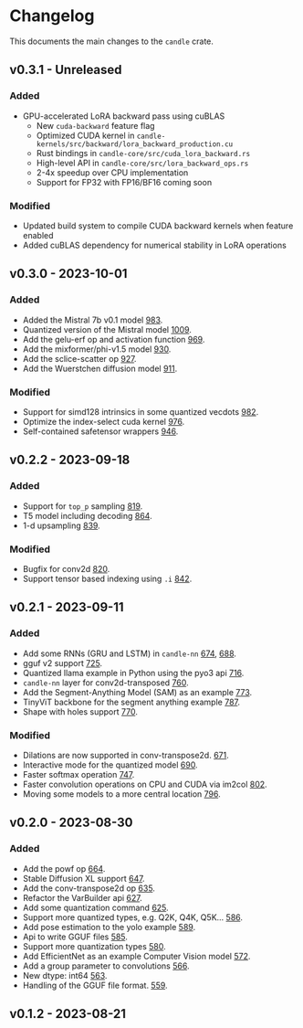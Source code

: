# Changelog
This documents the main changes to the `candle` crate.

## v0.3.1 - Unreleased

### Added
- GPU-accelerated LoRA backward pass using cuBLAS
  - New `cuda-backward` feature flag
  - Optimized CUDA kernel in `candle-kernels/src/backward/lora_backward_production.cu`
  - Rust bindings in `candle-core/src/cuda_lora_backward.rs`
  - High-level API in `candle-core/src/lora_backward_ops.rs`
  - 2-4x speedup over CPU implementation
  - Support for FP32 with FP16/BF16 coming soon

### Modified
- Updated build system to compile CUDA backward kernels when feature enabled
- Added cuBLAS dependency for numerical stability in LoRA operations

## v0.3.0 - 2023-10-01

### Added

- Added the Mistral 7b v0.1 model
  [983](https://github.com/huggingface/candle/pull/983).
- Quantized version of the Mistral model
  [1009](https://github.com/huggingface/candle/pull/1009).
- Add the gelu-erf op and activation function
  [969](https://github.com/huggingface/candle/pull/969).
- Add the mixformer/phi-v1.5 model
  [930](https://github.com/huggingface/candle/pull/930).
- Add the sclice-scatter op
  [927](https://github.com/huggingface/candle/pull/927).
- Add the Wuerstchen diffusion model
  [911](https://github.com/huggingface/candle/pull/911).

### Modified

- Support for simd128 intrinsics in some quantized vecdots
  [982](https://github.com/huggingface/candle/pull/982).
- Optimize the index-select cuda kernel
  [976](https://github.com/huggingface/candle/pull/976).
- Self-contained safetensor wrappers
  [946](https://github.com/huggingface/candle/pull/946).

## v0.2.2 - 2023-09-18

### Added
- Support for `top_p` sampling
  [819](https://github.com/huggingface/candle/pull/819).
- T5 model including decoding
  [864](https://github.com/huggingface/candle/pull/864).
- 1-d upsampling
  [839](https://github.com/huggingface/candle/pull/839).

### Modified
- Bugfix for conv2d
  [820](https://github.com/huggingface/candle/pull/820).
- Support tensor based indexing using `.i`
  [842](https://github.com/huggingface/candle/pull/842).

## v0.2.1 - 2023-09-11

### Added
- Add some RNNs (GRU and LSTM) in `candle-nn`
  [674](https://github.com/huggingface/candle/pull/674),
  [688](https://github.com/huggingface/candle/pull/688).
- gguf v2 support
  [725](https://github.com/huggingface/candle/pull/725).
- Quantized llama example in Python using the pyo3 api
  [716](https://github.com/huggingface/candle/pull/716).
- `candle-nn` layer for conv2d-transposed
  [760](https://github.com/huggingface/candle/pull/760).
- Add the Segment-Anything Model (SAM) as an example
  [773](https://github.com/huggingface/candle/pull/773).
- TinyViT backbone for the segment anything example
  [787](https://github.com/huggingface/candle/pull/787).
- Shape with holes support
  [770](https://github.com/huggingface/candle/pull/770).

### Modified
- Dilations are now supported in conv-transpose2d.
  [671](https://github.com/huggingface/candle/pull/671).
- Interactive mode for the quantized model
  [690](https://github.com/huggingface/candle/pull/690).
- Faster softmax operation
  [747](https://github.com/huggingface/candle/pull/747).
- Faster convolution operations on CPU and CUDA via im2col
  [802](https://github.com/huggingface/candle/pull/802).
- Moving some models to a more central location
  [796](https://github.com/huggingface/candle/pull/796).

## v0.2.0 - 2023-08-30

### Added
- Add the powf op
  [664](https://github.com/huggingface/candle/pull/664).
- Stable Diffusion XL support
  [647](https://github.com/huggingface/candle/pull/647).
- Add the conv-transpose2d op
  [635](https://github.com/huggingface/candle/pull/635).
- Refactor the VarBuilder api
  [627](https://github.com/huggingface/candle/pull/627).
- Add some quantization command
  [625](https://github.com/huggingface/candle/pull/625).
- Support more quantized types, e.g. Q2K, Q4K, Q5K...
  [586](https://github.com/huggingface/candle/pull/586).
- Add pose estimation to the yolo example
  [589](https://github.com/huggingface/candle/pull/589).
- Api to write GGUF files
  [585](https://github.com/huggingface/candle/pull/585).
- Support more quantization types
  [580](https://github.com/huggingface/candle/pull/580).
- Add EfficientNet as an example Computer Vision model
  [572](https://github.com/huggingface/candle/pull/572).
- Add a group parameter to convolutions
  [566](https://github.com/huggingface/candle/pull/566).
- New dtype: int64
  [563](https://github.com/huggingface/candle/pull/563).
- Handling of the GGUF file format.
  [559](https://github.com/huggingface/candle/pull/559).

## v0.1.2 - 2023-08-21
